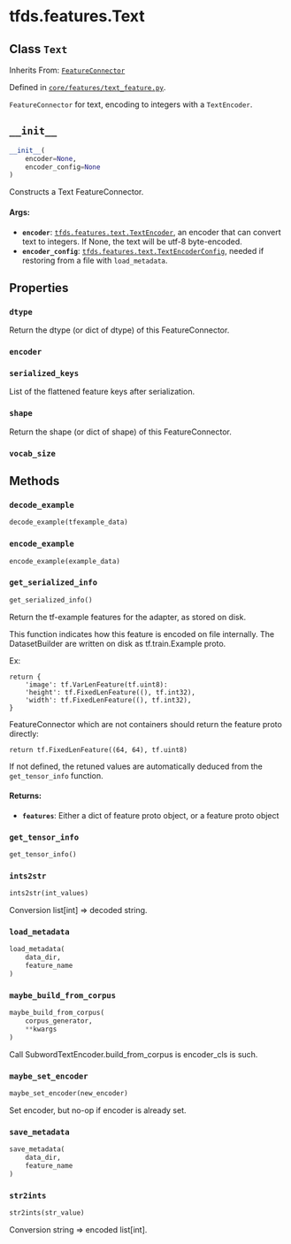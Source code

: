 <div itemscope itemtype="http://developers.google.com/ReferenceObject">
<meta itemprop="name" content="tfds.features.Text" />
<meta itemprop="path" content="Stable" />
<meta itemprop="property" content="dtype"/>
<meta itemprop="property" content="encoder"/>
<meta itemprop="property" content="serialized_keys"/>
<meta itemprop="property" content="shape"/>
<meta itemprop="property" content="vocab_size"/>
<meta itemprop="property" content="__init__"/>
<meta itemprop="property" content="decode_example"/>
<meta itemprop="property" content="encode_example"/>
<meta itemprop="property" content="get_serialized_info"/>
<meta itemprop="property" content="get_tensor_info"/>
<meta itemprop="property" content="ints2str"/>
<meta itemprop="property" content="load_metadata"/>
<meta itemprop="property" content="maybe_build_from_corpus"/>
<meta itemprop="property" content="maybe_set_encoder"/>
<meta itemprop="property" content="save_metadata"/>
<meta itemprop="property" content="str2ints"/>
</div>

# tfds.features.Text

## Class `Text`

Inherits From: [`FeatureConnector`](../../tfds/features/FeatureConnector.md)



Defined in [`core/features/text_feature.py`](https://github.com/tensorflow/datasets/tree/master/tensorflow_datasets/core/features/text_feature.py).

`FeatureConnector` for text, encoding to integers with a `TextEncoder`.

<h2 id="__init__"><code>__init__</code></h2>

``` python
__init__(
    encoder=None,
    encoder_config=None
)
```

Constructs a Text FeatureConnector.

#### Args:

* <b>`encoder`</b>: <a href="../../tfds/features/text/TextEncoder.md"><code>tfds.features.text.TextEncoder</code></a>, an encoder that can convert
    text to integers. If None, the text will be utf-8 byte-encoded.
* <b>`encoder_config`</b>: <a href="../../tfds/features/text/TextEncoderConfig.md"><code>tfds.features.text.TextEncoderConfig</code></a>, needed if
    restoring from a file with `load_metadata`.



## Properties

<h3 id="dtype"><code>dtype</code></h3>

Return the dtype (or dict of dtype) of this FeatureConnector.

<h3 id="encoder"><code>encoder</code></h3>



<h3 id="serialized_keys"><code>serialized_keys</code></h3>

List of the flattened feature keys after serialization.

<h3 id="shape"><code>shape</code></h3>

Return the shape (or dict of shape) of this FeatureConnector.

<h3 id="vocab_size"><code>vocab_size</code></h3>





## Methods

<h3 id="decode_example"><code>decode_example</code></h3>

``` python
decode_example(tfexample_data)
```



<h3 id="encode_example"><code>encode_example</code></h3>

``` python
encode_example(example_data)
```



<h3 id="get_serialized_info"><code>get_serialized_info</code></h3>

``` python
get_serialized_info()
```

Return the tf-example features for the adapter, as stored on disk.

This function indicates how this feature is encoded on file internally.
The DatasetBuilder are written on disk as tf.train.Example proto.

Ex:

```
return {
    'image': tf.VarLenFeature(tf.uint8):
    'height': tf.FixedLenFeature((), tf.int32),
    'width': tf.FixedLenFeature((), tf.int32),
}
```

FeatureConnector which are not containers should return the feature proto
directly:

```
return tf.FixedLenFeature((64, 64), tf.uint8)
```

If not defined, the retuned values are automatically deduced from the
`get_tensor_info` function.

#### Returns:

* <b>`features`</b>: Either a dict of feature proto object, or a feature proto object

<h3 id="get_tensor_info"><code>get_tensor_info</code></h3>

``` python
get_tensor_info()
```



<h3 id="ints2str"><code>ints2str</code></h3>

``` python
ints2str(int_values)
```

Conversion list[int] => decoded string.

<h3 id="load_metadata"><code>load_metadata</code></h3>

``` python
load_metadata(
    data_dir,
    feature_name
)
```



<h3 id="maybe_build_from_corpus"><code>maybe_build_from_corpus</code></h3>

``` python
maybe_build_from_corpus(
    corpus_generator,
    **kwargs
)
```

Call SubwordTextEncoder.build_from_corpus is encoder_cls is such.

<h3 id="maybe_set_encoder"><code>maybe_set_encoder</code></h3>

``` python
maybe_set_encoder(new_encoder)
```

Set encoder, but no-op if encoder is already set.

<h3 id="save_metadata"><code>save_metadata</code></h3>

``` python
save_metadata(
    data_dir,
    feature_name
)
```



<h3 id="str2ints"><code>str2ints</code></h3>

``` python
str2ints(str_value)
```

Conversion string => encoded list[int].



